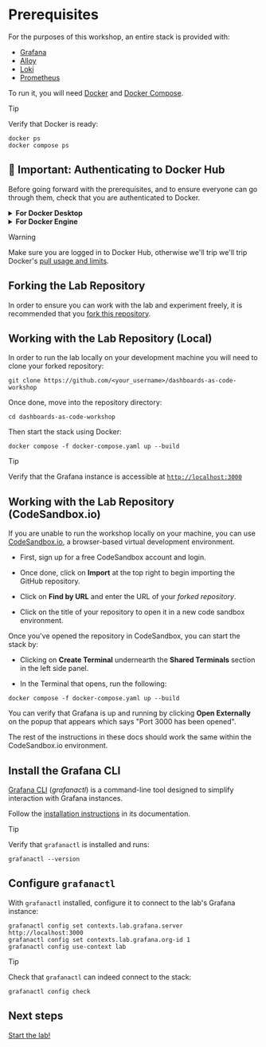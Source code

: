 # Prerequisites

For the purposes of this workshop, an entire stack is provided with:

* [Grafana](https://grafana.com/grafana/)
* [Alloy](https://grafana.com/docs/alloy/latest/)
* [Loki](https://grafana.com/products/cloud/logs/)
* [Prometheus](https://prometheus.io/)

To run it, you will need [Docker](https://docs.docker.com/engine/) and [Docker Compose](https://docs.docker.com/compose/).

> [!TIP]
> Verify that Docker is ready:
>
> ```shell
> docker ps
> docker compose ps
> ```

## 🚨 Important: Authenticating to Docker Hub

Before going forward with the prerequisites, and to ensure everyone can go through them,
check that you are authenticated to Docker.

<details>
    <summary><b>For Docker Desktop</b></summary>

> If you are using Docker Desktop, you can sign in to Docker Hub from the Docker Desktop menu.
> Select Sign in / Create Docker ID from the Docker Desktop menu and follow the on-screen instructions to complete the sign-in process.
</details>

<details>
    <summary><b>For Docker Engine</b></summary>

> If you're using a standalone version of Docker Engine, run the `docker login` command from a terminal to authenticate with Docker Hub.
> For information on how to use the command, see [docker login](https://docs.docker.com/reference/cli/docker/login/).
</details>

> [!WARNING]
> Make sure you are logged in to Docker Hub, otherwise we'll trip we'll trip Docker's [pull usage and limits](https://docs.docker.com/docker-hub/usage/pulls/).

## Forking the Lab Repository

In order to ensure you can work with the lab and experiment freely, it is recommended that you [fork this repository](https://github.com/grafana/dashboards-as-code-workshop/fork).

## Working with the Lab Repository (Local)

In order to run the lab locally on your development machine you will need to clone your forked repository:

```shell
git clone https://github.com/<your_username>/dashboards-as-code-workshop
```

Once done, move into the repository directory:

```shell
cd dashboards-as-code-workshop
```

Then start the stack using Docker:

```shell
docker compose -f docker-compose.yaml up --build
```

> [!TIP]
> Verify that the Grafana instance is accessible at [`http://localhost:3000`](http://localhost:3000)

## Working with the Lab Repository (CodeSandbox.io)

If you are unable to run the workshop locally on your machine, you can use [CodeSandbox.io](https://codesandbox.io), a browser-based virtual development environment.

* First, sign up for a free CodeSandbox account and login.

* Once done, click on **Import** at the top right to begin importing the GitHub repository.

* Click on **Find by URL** and enter the URL of your *forked repository*.

* Click on the title of your repository to open it in a new code sandbox environment.

Once you've opened the repository in CodeSandbox, you can start the stack by:

* Clicking on **Create Terminal** undernearth the **Shared Terminals** section in the left side panel.

* In the Terminal that opens, run the following:

```shell
docker compose -f docker-compose.yaml up --build
```

You can verify that Grafana is up and running by clicking **Open Externally** on the popup that appears which says "Port 3000 has been opened".

The rest of the instructions in these docs should work the same within the CodeSandbox.io environment.

## Install the Grafana CLI

[Grafana CLI](https://grafana.github.io/grafanactl/) (*grafanactl*) is a
command-line tool designed to simplify interaction with Grafana instances.

Follow the [installation instructions](https://github.com/grafana/grafanactl/blob/main/docs/installation.md#prebuilt-binaries) in its documentation.

> [!TIP]
> Verify that `grafanactl` is installed and runs:
>
> ```shell
> grafanactl --version
> ```

## Configure `grafanactl`

With `grafanactl` installed, configure it to connect to the lab's Grafana instance:

```shell
grafanactl config set contexts.lab.grafana.server http://localhost:3000
grafanactl config set contexts.lab.grafana.org-id 1
grafanactl config use-context lab
```

> [!TIP]
> Check that `grafanactl` can indeed connect to the stack:
>
> ```shell
> grafanactl config check
> ```

## Next steps

[Start the lab!](./concepts.md)

